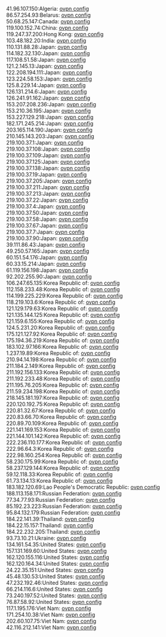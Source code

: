 41.96.107.150:Algeria: [ovpn config](vpn/41_96_107_150.ovpn)  
86.57.254.93:Belarus: [ovpn config](vpn/86_57_254_93.ovpn)  
50.68.25.147:Canada: [ovpn config](vpn/50_68_25_147.ovpn)  
119.100.152.74:China: [ovpn config](vpn/119_100_152_74.ovpn)  
119.247.37.200:Hong Kong: [ovpn config](vpn/119_247_37_200.ovpn)  
103.48.182.20:India: [ovpn config](vpn/103_48_182_20.ovpn)  
110.131.88.28:Japan: [ovpn config](vpn/110_131_88_28.ovpn)  
114.182.32.130:Japan: [ovpn config](vpn/114_182_32_130.ovpn)  
117.108.51.58:Japan: [ovpn config](vpn/117_108_51_58.ovpn)  
121.2.145.13:Japan: [ovpn config](vpn/121_2_145_13.ovpn)  
122.208.194.111:Japan: [ovpn config](vpn/122_208_194_111.ovpn)  
123.224.58.153:Japan: [ovpn config](vpn/123_224_58_153.ovpn)  
125.8.229.14:Japan: [ovpn config](vpn/125_8_229_14.ovpn)  
126.131.214.6:Japan: [ovpn config](vpn/126_131_214_6.ovpn)  
126.241.91.162:Japan: [ovpn config](vpn/126_241_91_162.ovpn)  
153.207.208.236:Japan: [ovpn config](vpn/153_207_208_236.ovpn)  
153.210.36.195:Japan: [ovpn config](vpn/153_210_36_195.ovpn)  
153.227.129.218:Japan: [ovpn config](vpn/153_227_129_218.ovpn)  
182.171.245.214:Japan: [ovpn config](vpn/182_171_245_214.ovpn)  
203.165.114.190:Japan: [ovpn config](vpn/203_165_114_190.ovpn)  
210.145.143.203:Japan: [ovpn config](vpn/210_145_143_203.ovpn)  
219.100.37.1:Japan: [ovpn config](vpn/219_100_37_1.ovpn)  
219.100.37.108:Japan: [ovpn config](vpn/219_100_37_108.ovpn)  
219.100.37.109:Japan: [ovpn config](vpn/219_100_37_109.ovpn)  
219.100.37.125:Japan: [ovpn config](vpn/219_100_37_125.ovpn)  
219.100.37.138:Japan: [ovpn config](vpn/219_100_37_138.ovpn)  
219.100.37.19:Japan: [ovpn config](vpn/219_100_37_19.ovpn)  
219.100.37.205:Japan: [ovpn config](vpn/219_100_37_205.ovpn)  
219.100.37.211:Japan: [ovpn config](vpn/219_100_37_211.ovpn)  
219.100.37.213:Japan: [ovpn config](vpn/219_100_37_213.ovpn)  
219.100.37.22:Japan: [ovpn config](vpn/219_100_37_22.ovpn)  
219.100.37.4:Japan: [ovpn config](vpn/219_100_37_4.ovpn)  
219.100.37.50:Japan: [ovpn config](vpn/219_100_37_50.ovpn)  
219.100.37.58:Japan: [ovpn config](vpn/219_100_37_58.ovpn)  
219.100.37.67:Japan: [ovpn config](vpn/219_100_37_67.ovpn)  
219.100.37.7:Japan: [ovpn config](vpn/219_100_37_7.ovpn)  
219.100.37.90:Japan: [ovpn config](vpn/219_100_37_90.ovpn)  
39.111.86.43:Japan: [ovpn config](vpn/39_111_86_43.ovpn)  
49.250.57.165:Japan: [ovpn config](vpn/49_250_57_165.ovpn)  
60.151.54.176:Japan: [ovpn config](vpn/60_151_54_176.ovpn)  
60.33.15.214:Japan: [ovpn config](vpn/60_33_15_214.ovpn)  
61.119.156.198:Japan: [ovpn config](vpn/61_119_156_198.ovpn)  
92.202.255.90:Japan: [ovpn config](vpn/92_202_255_90.ovpn)  
106.247.65.135:Korea Republic of: [ovpn config](vpn/106_247_65_135.ovpn)  
112.158.233.48:Korea Republic of: [ovpn config](vpn/112_158_233_48.ovpn)  
114.199.225.229:Korea Republic of: [ovpn config](vpn/114_199_225_229.ovpn)  
118.219.103.6:Korea Republic of: [ovpn config](vpn/118_219_103_6.ovpn)  
121.129.179.63:Korea Republic of: [ovpn config](vpn/121_129_179_63.ovpn)  
121.135.144.125:Korea Republic of: [ovpn config](vpn/121_135_144_125.ovpn)  
121.159.6.155:Korea Republic of: [ovpn config](vpn/121_159_6_155.ovpn)  
124.5.231.20:Korea Republic of: [ovpn config](vpn/124_5_231_20.ovpn)  
175.121.127.92:Korea Republic of: [ovpn config](vpn/175_121_127_92.ovpn)  
175.194.36.219:Korea Republic of: [ovpn config](vpn/175_194_36_219.ovpn)  
183.102.97.166:Korea Republic of: [ovpn config](vpn/183_102_97_166.ovpn)  
1.237.19.89:Korea Republic of: [ovpn config](vpn/1_237_19_89.ovpn)  
210.94.14.198:Korea Republic of: [ovpn config](vpn/210_94_14_198.ovpn)  
211.184.2.149:Korea Republic of: [ovpn config](vpn/211_184_2_149.ovpn)  
211.192.156.133:Korea Republic of: [ovpn config](vpn/211_192_156_133.ovpn)  
211.192.233.48:Korea Republic of: [ovpn config](vpn/211_192_233_48.ovpn)  
211.195.76.205:Korea Republic of: [ovpn config](vpn/211_195_76_205.ovpn)  
211.59.234.198:Korea Republic of: [ovpn config](vpn/211_59_234_198.ovpn)  
218.145.181.197:Korea Republic of: [ovpn config](vpn/218_145_181_197.ovpn)  
220.120.192.75:Korea Republic of: [ovpn config](vpn/220_120_192_75.ovpn)  
220.81.32.67:Korea Republic of: [ovpn config](vpn/220_81_32_67.ovpn)  
220.83.66.70:Korea Republic of: [ovpn config](vpn/220_83_66_70.ovpn)  
220.89.70.109:Korea Republic of: [ovpn config](vpn/220_89_70_109.ovpn)  
221.141.169.153:Korea Republic of: [ovpn config](vpn/221_141_169_153.ovpn)  
221.144.101.142:Korea Republic of: [ovpn config](vpn/221_144_101_142.ovpn)  
222.236.110.177:Korea Republic of: [ovpn config](vpn/222_236_110_177.ovpn)  
222.96.64.3:Korea Republic of: [ovpn config](vpn/222_96_64_3.ovpn)  
222.98.160.254:Korea Republic of: [ovpn config](vpn/222_98_160_254.ovpn)  
58.230.175.99:Korea Republic of: [ovpn config](vpn/58_230_175_99.ovpn)  
58.237.129.144:Korea Republic of: [ovpn config](vpn/58_237_129_144.ovpn)  
59.12.118.33:Korea Republic of: [ovpn config](vpn/59_12_118_33.ovpn)  
61.73.134.13:Korea Republic of: [ovpn config](vpn/61_73_134_13.ovpn)  
183.182.120.69:Lao People's Democratic Republic: [ovpn config](vpn/183_182_120_69.ovpn)  
188.113.158.171:Russian Federation: [ovpn config](vpn/188_113_158_171.ovpn)  
77.34.77.93:Russian Federation: [ovpn config](vpn/77_34_77_93.ovpn)  
85.192.23.223:Russian Federation: [ovpn config](vpn/85_192_23_223.ovpn)  
95.84.132.179:Russian Federation: [ovpn config](vpn/95_84_132_179.ovpn)  
184.22.141.39:Thailand: [ovpn config](vpn/184_22_141_39.ovpn)  
184.22.15.157:Thailand: [ovpn config](vpn/184_22_15_157.ovpn)  
184.22.232.205:Thailand: [ovpn config](vpn/184_22_232_205.ovpn)  
93.73.10.21:Ukraine: [ovpn config](vpn/93_73_10_21.ovpn)  
134.161.54.35:United States: [ovpn config](vpn/134_161_54_35.ovpn)  
157.131.169.60:United States: [ovpn config](vpn/157_131_169_60.ovpn)  
162.120.155.116:United States: [ovpn config](vpn/162_120_155_116.ovpn)  
162.120.164.34:United States: [ovpn config](vpn/162_120_164_34.ovpn)  
24.22.35.151:United States: [ovpn config](vpn/24_22_35_151.ovpn)  
45.48.130.53:United States: [ovpn config](vpn/45_48_130_53.ovpn)  
47.232.192.46:United States: [ovpn config](vpn/47_232_192_46.ovpn)  
66.214.116.6:United States: [ovpn config](vpn/66_214_116_6.ovpn)  
73.240.197.52:United States: [ovpn config](vpn/73_240_197_52.ovpn)  
76.87.58.92:United States: [ovpn config](vpn/76_87_58_92.ovpn)  
117.1.195.176:Viet Nam: [ovpn config](vpn/117_1_195_176.ovpn)  
171.254.10.38:Viet Nam: [ovpn config](vpn/171_254_10_38.ovpn)  
202.60.107.75:Viet Nam: [ovpn config](vpn/202_60_107_75.ovpn)  
42.116.212.141:Viet Nam: [ovpn config](vpn/42_116_212_141.ovpn)  
